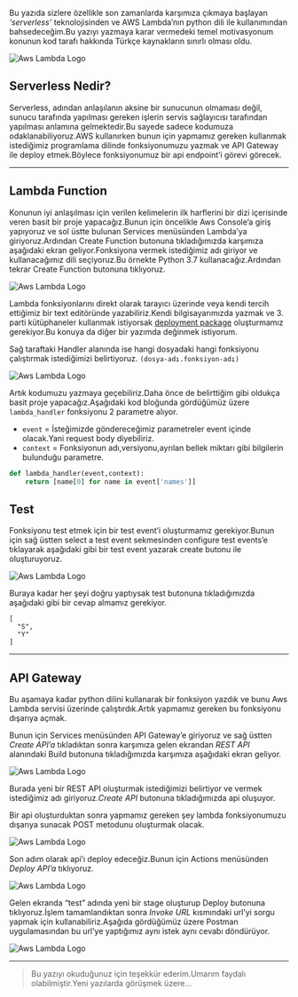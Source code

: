 Bu yazıda sizlere özellikle son zamanlarda karşımıza çıkmaya başlayan *_‘serverless’_* teknolojisinden ve AWS Lambda’nın python dili ile kullanımından bahsedeceğim.Bu yazıyı yazmaya karar vermedeki temel motivasyonum konunun kod tarafı hakkında Türkçe kaynakların sınırlı olması oldu.

![Aws Lambda Logo](https://res.cloudinary.com/valkyrja/image/upload/v1609367739/Articles/python-ile-aws-lambda-kullanimi/thumbnail.png "Aws Lambda Logo")

## Serverless Nedir?
Serverless, adından anlaşılanın aksine bir sunucunun olmaması değil, sunucu tarafında yapılması gereken işlerin servis sağlayıcısı tarafından yapılması anlamına gelmektedir.Bu sayede sadece kodumuza odaklanabiliyoruz.AWS kullanırken bunun için yapmamız gereken kullanmak istediğimiz programlama dilinde fonksiyonumuzu yazmak ve API Gateway ile deploy etmek.Böylece fonksiyonumuz bir api endpoint’i görevi görecek.

---

## Lambda Function
Konunun iyi anlaşılması için verilen kelimelerin ilk harflerini bir dizi içerisinde veren basit bir proje yapacağız.Bunun için öncelikle Aws Console’a giriş yapıyoruz ve sol üstte bulunan Services menüsünden Lambda’ya giriyoruz.Ardından Create Function butonuna tıkladığımızda karşımıza aşağıdaki ekran geliyor.Fonksiyona vermek istediğimiz adı giriyor ve kullanacağımız dili seçiyoruz.Bu örnekte Python 3.7 kullanacağız.Ardından tekrar Create Function butonuna tıklıyoruz.

![Aws Lambda Logo](https://res.cloudinary.com/valkyrja/image/upload/v1609367816/Articles/python-ile-aws-lambda-kullanimi/1.png "Aws Lambda Logo")

Lambda fonksiyonlarını direkt olarak tarayıcı üzerinde veya kendi tercih ettiğimiz bir text editöründe yazabiliriz.Kendi bilgisayarımızda yazmak ve 3. parti kütüphaneler kullanmak istiyorsak [deployment package](https://docs.aws.amazon.com/lambda/latest/dg/python-package.html) oluşturmamız gerekiyor.Bu konuya da diğer bir yazımda değinmek istiyorum.

Sağ taraftaki Handler alanında ise hangi dosyadaki hangi fonksiyonu çalıştırmak istediğimizi belirtiyoruz. `(dosya-adı.fonksiyon-adı)`

![Aws Lambda Logo](https://res.cloudinary.com/valkyrja/image/upload/v1609367830/Articles/python-ile-aws-lambda-kullanimi/2.png "Aws Lambda Logo")

Artık kodumuzu yazmaya geçebiliriz.Daha önce de belirttiğim gibi oldukça basit proje yapacağız.Aşağıdaki kod bloğunda gördüğümüz üzere `lambda_handler` fonksiyonu 2 parametre alıyor.

* `event` = İsteğimizde göndereceğimiz parametreler event içinde olacak.Yani request body diyebiliriz.
* `context` = Fonksiyonun adı,versiyonu,ayrılan bellek miktarı gibi bilgilerin bulunduğu parametre.

```python
def lambda_handler(event,context):
    return [name[0] for name in event['names']]
```

## Test
Fonksiyonu test etmek için bir test event’i oluşturmamız gerekiyor.Bunun için sağ üstten select a test event sekmesinden configure test events’e tıklayarak aşağıdaki gibi bir test event yazarak create butonu ile oluşturuyoruz.

![Aws Lambda Logo](https://res.cloudinary.com/valkyrja/image/upload/v1609367994/Articles/python-ile-aws-lambda-kullanimi/3.png "Aws Lambda Logo")

Buraya kadar her şeyi doğru yaptıysak test butonuna tıkladığımızda aşağıdaki gibi bir cevap almamız gerekiyor.

```
[
  "S",
  "Y"
]
```
---

## API Gateway
Bu aşamaya kadar python dilini kullanarak bir fonksiyon yazdık ve bunu Aws Lambda servisi üzerinde çalıştırdık.Artık yapmamız gereken bu fonksiyonu dışarıya açmak.

Bunun için Services menüsünden API Gateway’e giriyoruz ve sağ üstten _Create API’a_ tıkladıktan sonra karşımıza gelen ekrandan _REST API_ alanındaki Build butonuna tıkladığımızda karşımıza aşağıdaki ekran geliyor.

![Aws Lambda Logo](https://res.cloudinary.com/valkyrja/image/upload/v1609368024/Articles/python-ile-aws-lambda-kullanimi/4.png "Aws Lambda Logo")

Burada yeni bir REST API oluşturmak istediğimizi belirtiyor ve vermek istediğimiz adı giriyoruz._Create API_ butonuna tıkladığımızda api oluşuyor.

Bir api oluşturduktan sonra yapmamız gereken şey lambda fonksiyonumuzu dışarıya sunacak POST metodunu oluşturmak olacak.

![Aws Lambda Logo](https://res.cloudinary.com/valkyrja/image/upload/v1609368060/Articles/python-ile-aws-lambda-kullanimi/5.gif "Aws Lambda Logo")

Son adım olarak api’ı deploy edeceğiz.Bunun için Actions menüsünden _Deploy API’a_ tıklıyoruz.

![Aws Lambda Logo](https://res.cloudinary.com/valkyrja/image/upload/v1609368097/Articles/python-ile-aws-lambda-kullanimi/6.png "Aws Lambda Logo")

Gelen ekranda “test” adında yeni bir stage oluşturup Deploy butonuna tıklıyoruz.İşlem tamamlandıktan sonra *_Invoke URL_* kısmındaki url’yi sorgu yapmak için kullanabiliriz.Aşağıda gördüğümüz üzere Postman uygulamasından bu url’ye yaptığımız aynı istek aynı cevabı döndürüyor.

![Aws Lambda Logo](https://res.cloudinary.com/valkyrja/image/upload/v1609368312/Articles/python-ile-aws-lambda-kullanimi/7.png "Aws Lambda Logo")

---

> Bu yazıyı okuduğunuz için teşekkür ederim.Umarım faydalı olabilmiştir.Yeni yazılarda görüşmek üzere…
